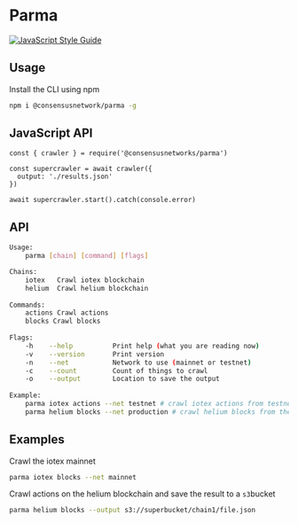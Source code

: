 # Parma

[![JavaScript Style Guide](https://img.shields.io/badge/code_style-standard-brightgreen.svg)](https://standardjs.com)

## Usage

Install the CLI using npm

```bash
npm i @consensusnetwork/parma -g
```

## JavaScript API
```
const { crawler } = require('@consensusnetworks/parma')

const supercrawler = await crawler({
  output: './results.json'
})

await supercrawler.start().catch(console.error)
```

## API

```bash
Usage:
    parma [chain] [command] [flags]

Chains:
    iotex   Crawl iotex blockchain
    helium  Crawl helium blockchain
    
Commands:
    actions Crawl actions
    blocks Crawl blocks
    
Flags:
    -h    --help          Print help (what you are reading now)
    -v    --version       Print version
    -n    --net           Network to use (mainnet or testnet)
    -c    --count         Count of things to crawl
    -o    --output        Location to save the output
  
Example: 
    parma iotex actions --net testnet # crawl iotex actions from testnet
    parma helium blocks --net production # crawl helium blocks from the production network
```


## Examples

Crawl the iotex mainnet
```bash
parma iotex blocks --net mainnet
```

Crawl actions on the helium blockchain and save the result to a `s3`bucket
```bash
parma helium blocks --output s3://superbucket/chain1/file.json
```